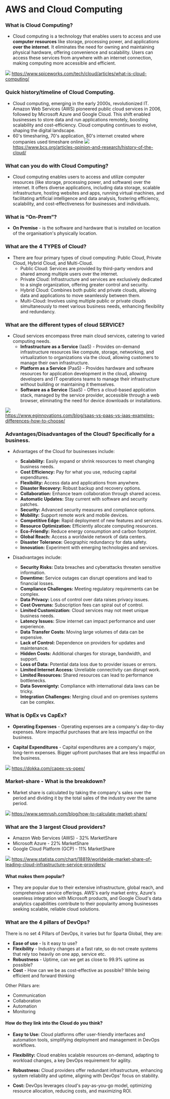 # AWS and Cloud Computing

### What is Cloud Computing?

- Cloud computing is a technology that enables users to access and use **computer resources** like storage, processing power, and applications **over the internet**. It eliminates the need for owning and maintaining physical hardware, offering convenience and scalability. Users can access these services from anywhere with an internet connection, making computing more accessible and efficient.
  
![](images/cloud_computing.png)
https://www.spiceworks.com/tech/cloud/articles/what-is-cloud-computing/

### Quick history/timeline of Cloud Computing.

- Cloud computing, emerging in the early 2000s, revolutionized IT. Amazon Web Services (AWS) pioneered public cloud services in 2006, followed by Microsoft Azure and Google Cloud. This shift enabled businesses to store data and run applications remotely, boosting scalability and cost-efficiency. Cloud computing continues to evolve, shaping the digital landscape.
- 60's timesharing, 70's application, 80's internet created where companies used timeshare online
![](images/cloud-timeline-1960-2005.webp)  
https://www.bcs.org/articles-opinion-and-research/history-of-the-cloud/
### What can you do with Cloud Computing?

- Cloud computing enables users to access and utilize computer resources (like storage, processing power, and software) over the internet. It offers diverse applications, including data storage, scalable infrastructure, hosting websites and apps, running virtual machines, and facilitating artificial intelligence and data analysis, fostering efficiency, scalability, and cost-effectiveness for businesses and individuals.

### What is “On-Prem”?

- **On Premise** - is the software and hardware that is installed on location of the organisation's physically location.

### What are the 4 TYPES of Cloud?

- There are four primary types of cloud computing: Public Cloud, Private Cloud, Hybrid Cloud, and Multi-Cloud.
  - Public Cloud: Services are provided by third-party vendors and shared among multiple users over the internet.
  - Private Cloud: Infrastructure and services are exclusively dedicated to a single organization, offering greater control and security.
  - Hybrid Cloud: Combines both public and private clouds, allowing data and applications to move seamlessly between them.
  - Multi-Cloud: Involves using multiple public or private clouds simultaneously to meet various business needs, enhancing flexibility and redundancy.

### What are the different types of cloud SERVICE?

- Cloud services encompass three main cloud services, catering to varied computing needs.
  - **Infrastructure as a Service** (IaaS) - Provides on-demand infrastructure resources like compute, storage, networking, and virtualization to organizations via the cloud, allowing customers to manage their own infrastructure.
  - **Platform as a Service** (PaaS) - Provides hardware and software resources for application development in the cloud, allowing developers and IT operations teams to manage their infrastructure without building or maintaining it themselves.
  - **Software as a Service** (SaaS) - Offers a cloud-based application stack, managed by the service provider, accessible through a web browser, eliminating the need for device downloads or installations.

![](images/Onsite-Iaas-Paas-Saas.webp)  
https://www.eginnovations.com/blog/saas-vs-paas-vs-iaas-examples-differences-how-to-choose/
### Advantages/Disadvantages of the Cloud? Specifically for a business.

- Advantages of the Cloud for businesses include:

  - **Scalability:** Easily expand or shrink resources to meet changing business needs.
  - **Cost Efficiency:** Pay for what you use, reducing capital expenditures.
  - **Flexibility:** Access data and applications from anywhere.
  - **Disaster Recovery:** Robust backup and recovery options.
  - **Collaboration:** Enhance team collaboration through shared access.
  - **Automatic Updates:** Stay current with software and security patches.
  - **Security:** Advanced security measures and compliance options.
  - **Mobility:** Support remote work and mobile devices.
  - **Competitive Edge:** Rapid deployment of new features and services.
  - **Resource Optimization:** Efficiently allocate computing resources.
  - **Eco-Friendly:** Reduce energy consumption and carbon footprint.
  - **Global Reach:** Access a worldwide network of data centers.
  - **Disaster Tolerance:** Geographic redundancy for data safety.
  - **Innovation:** Experiment with emerging technologies and services.


- Disadvantages include:

  - **Security Risks:** Data breaches and cyberattacks threaten sensitive information.
  - **Downtime:** Service outages can disrupt operations and lead to financial losses.
  - **Compliance Challenges:** Meeting regulatory requirements can be complex.
  - **Data Privacy:** Loss of control over data raises privacy issues.
  - **Cost Overruns:** Subscription fees can spiral out of control.
  - **Limited Customization:** Cloud services may not meet unique business needs.
  - **Latency Issues:** Slow internet can impact performance and user experience.
  - **Data Transfer Costs:** Moving large volumes of data can be expensive.
  - **Lack of Control:** Dependence on providers for updates and maintenance.
  - **Hidden Costs:** Additional charges for storage, bandwidth, and support.
  - **Loss of Data:** Potential data loss due to provider issues or errors.
  - **Limited Internet Access:** Unreliable connectivity can disrupt work.
  - **Limited Resources:** Shared resources can lead to performance bottlenecks.
  - **Data Sovereignty:** Compliance with international data laws can be tricky.
  - **Integration Challenges:** Merging cloud and on-premises systems can be complex.

### What is OpEx vs CapEx?

- **Operating Expenses** - Operating expenses are a company's day-to-day expenses. More impactful purchases that are less impactful on the business.


- **Capital Expenditures** - Capital expenditures are a company's major, long-term expenses. Bigger upfront purchases that are less impactful on the business.

![](images/Capex-vs-Opex.webp)
https://dokka.com/capex-vs-opex/
### Market-share - What is the breakdown?

- Market share is calculated by taking the company's sales over the period and dividing it by the total sales of the industry over the same period.

![](images/Market-Share-Formula.png) 
https://www.semrush.com/blog/how-to-calculate-market-share/
### What are the 3 largest Cloud providers?

- Amazon Web Services (AWS) - 32% MarketShare
- Microsoft Azure - 22% MarketShare
- Google Cloud Platform (GCP) - 11% MarketShare

![](images/marketshare.jpeg)
https://www.statista.com/chart/18819/worldwide-market-share-of-leading-cloud-infrastructure-service-providers/
#### What makes them popular?

- They are popular due to their extensive infrastructure, global reach, and comprehensive service offerings. AWS's early market entry, Azure's seamless integration with Microsoft products, and Google Cloud's data analytics capabilities contribute to their popularity among businesses seeking scalable, reliable cloud solutions.

### What are the 4 pillars of DevOps? 

There is no set 4 Pillars of DevOps, it varies but for Sparta Global, they are:
- **Ease of use** - Is it easy to use?
- **Flexibility** - Industry changes at a fast rate, so do not create systems that rely too heavily on one app, service etc.
- **Robustness** - Uptime, can we get as close to 99.9% uptime as possible?
- **Cost** - How can we be as cost-effective as possible? While being efficient and forward thinking

Other Pillars are:
- Communication
- Collaboration
- Automation
- Monitoring

#### How do they link into the Cloud do you think?
- **Easy to Use:** Cloud platforms offer user-friendly interfaces and automation tools, simplifying deployment and management in DevOps workflows.

- **Flexibility:** Cloud enables scalable resources on-demand, adapting to workload changes, a key DevOps requirement for agility.

- **Robustness:** Cloud providers offer redundant infrastructure, enhancing system reliability and uptime, aligning with DevOps' focus on stability.

- **Cost:** DevOps leverages cloud's pay-as-you-go model, optimizing resource allocation, reducing costs, and maximizing ROI.

